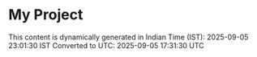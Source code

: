 # My Project

This content is dynamically generated in Indian Time (IST): 2025-09-05 23:01:30 IST
Converted to UTC: 2025-09-05 17:31:30 UTC
